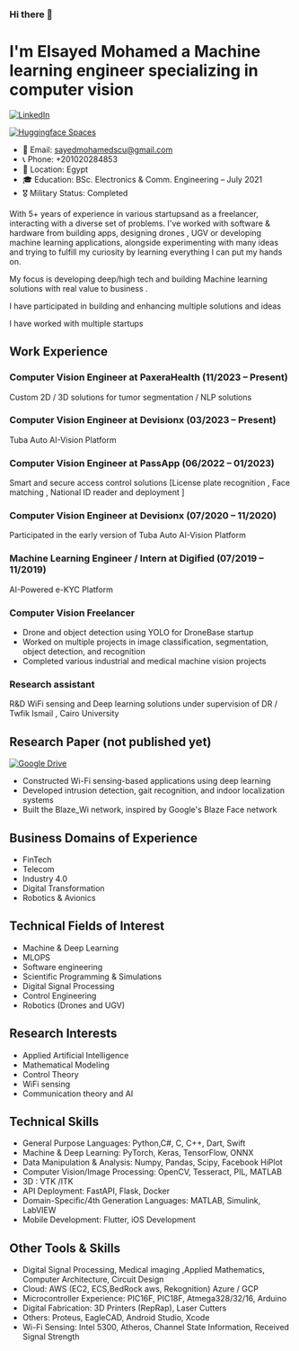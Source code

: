 ### Hi there 👋


# I'm Elsayed Mohamed a Machine learning engineer specializing in computer vision 
[![LinkedIn](https://img.shields.io/badge/-LinkedIn-blue?style=for-the-badge&logo=Linkedin&logoColor=white&link=https://www.linkedin.com/in/elsayed-mohamed-603509142/)](https://www.linkedin.com/in/elsayed-mohamed-603509142/)

[![Huggingface Spaces](https://huggingface.co/datasets/huggingface/badges/raw/main/open-in-hf-spaces-xl-dark.svg)](https://huggingface.co/sayedM)

- 📧 Email: sayedmohamedscu@gmail.com
- 📞 Phone: +201020284853
- 📍 Location:  Egypt
- 🎓 Education: BSc. Electronics & Comm. Engineering – July 2021
- 🎖️ Military Status: Completed


With 5+ years of experience in various startupsand as a freelancer, interacting with a diverse set of problems. I've worked with software & hardware from building apps, designing drones , UGV or developing machine learning applications, alongside experimenting with many ideas and trying to fulfill my curiosity by learning everything I can put my hands on.

My focus is developing deep/high tech and building Machine learning solutions with real value to business .

I have participated in building and enhancing multiple solutions and ideas 

I have worked with multiple startups

## Work Experience

### Computer Vision Engineer at PaxeraHealth (11/2023 – Present)

Custom 2D / 3D solutions for tumor segmentation / NLP solutions

### Computer Vision Engineer at Devisionx (03/2023 – Present)

Tuba Auto AI-Vision Platform

### Computer Vision Engineer at PassApp (06/2022 – 01/2023)

Smart and secure access control solutions 
[License plate recognition , Face matching , National ID reader and deployment ]

### Computer Vision Engineer at Devisionx (07/2020 – 11/2020)

Participated in the early version of Tuba Auto AI-Vision Platform

### Machine Learning Engineer / Intern at Digified (07/2019 – 11/2019)

AI-Powered e-KYC Platform 

### Computer Vision Freelancer

- Drone and object detection using YOLO for DroneBase startup
- Worked on multiple projects in image classification, segmentation, object detection, and recognition
- Completed various industrial and medical machine vision projects

### Research assistant

R&D WiFi sensing and Deep learning solutions under supervision of DR / Twfik Ismail , Cairo University 


## Research Paper (not published yet)

[![Google Drive](https://img.shields.io/badge/Google%20Drive-4285F4?style=for-the-badge&logo=googledrive&logoColor=white)](https://drive.google.com/file/d/19ybpBiJmnzYncetyZTorKcRHrvpNDjZr/view)

- Constructed Wi-Fi sensing-based applications using deep learning
- Developed intrusion detection, gait recognition, and indoor localization systems
- Built the Blaze_Wi network, inspired by Google's Blaze Face network


## Business Domains of Experience 

- FinTech 
- Telecom
- Industry 4.0 
- Digital Transformation 
- Robotics & Avionics 


## Technical Fields of Interest

- Machine & Deep Learning 
- MLOPS 
- Software engineering
- Scientific Programming & Simulations 
- Digital Signal Processing 
- Control Engineering 
- Robotics (Drones and UGV)


## Research Interests 

- Applied Artificial Intelligence
- Mathematical Modeling
- Control Theory
- WiFi sensing
- Communication theory and AI



## Technical Skills

- General Purpose Languages: Python,C#, C, C++, Dart, Swift
- Machine & Deep Learning: PyTorch, Keras, TensorFlow, ONNX
- Data Manipulation & Analysis: Numpy, Pandas, Scipy, Facebook HiPlot
- Computer Vision/Image Processing: OpenCV, Tesseract, PIL, MATLAB
- 3D : VTK /ITK 
- API Deployment: FastAPI, Flask, Docker
- Domain-Specific/4th Generation Languages: MATLAB, Simulink, LabVIEW
- Mobile Development: Flutter, iOS Development

## Other Tools & Skills

- Digital Signal Processing, Medical imaging ,Applied Mathematics, Computer Architecture, Circuit Design
- Cloud: AWS (EC2, ECS,BedRock aws, Rekognition) Azure  / GCP
- Microcontroller Experience: PIC16F, PIC18F, Atmega328/32/16, Arduino
- Digital Fabrication: 3D Printers (RepRap), Laser Cutters
- Others: Proteus, EagleCAD, Android Studio, Xcode
- Wi-Fi Sensing: Intel 5300, Atheros, Channel State Information, Received Signal Strength



[linkedin-shield]: https://img.shields.io/badge/LinkedIn-0077B5.svg?&style=for-the-badge&logo=linkedin&logoColor=white
[linkedin-url]: https://www.linkedin.com/in/elsayed-mohamed-elsayed
[github-shield]: https://img.shields.io/badge/GitHub-100000.svg?&style=for-the-badge&logo=github&logoColor=white
[github-url]: https://github.com/your-github-username







<!--
**sayedmohamed98/sayedmohamed98** is a ✨ _special_ ✨ repository because its `README.md` (this file) appears on your GitHub profile.

Here are some ideas to get you started:

- 🔭 I’m currently working on ...
- 🌱 I’m currently learning ...
- 👯 I’m looking to collaborate on ...
- 🤔 I’m looking for help with ...
- 💬 Ask me about ...
- 📫 How to reach me: ...
- 😄 Pronouns: ...
- ⚡ Fun fact: ...
-->
